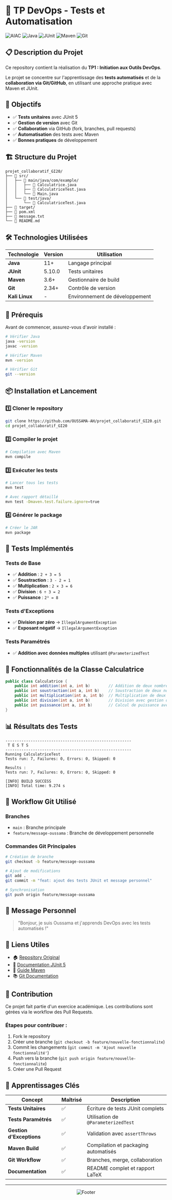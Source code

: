 # 🚀 TP DevOps - Tests et Automatisation

![AIAC](https://img.shields.io/badge/AIAC-Génie%20Informatique-blue?style=for-the-badge)
![Java](https://img.shields.io/badge/Java-ED8B00?style=for-the-badge&logo=java&logoColor=white)
![JUnit](https://img.shields.io/badge/JUnit5-25A162?style=for-the-badge&logo=junit5&logoColor=white)
![Maven](https://img.shields.io/badge/Maven-C71A36?style=for-the-badge&logo=apache-maven&logoColor=white)
![Git](https://img.shields.io/badge/Git-F05032?style=for-the-badge&logo=git&logoColor=white)

## 📋 Description du Projet

Ce repository contient la réalisation du **TP1 : Initiation aux Outils DevOps**.

Le projet se concentre sur l'apprentissage des **tests automatisés** et de la **collaboration via Git/GitHub**, en utilisant une approche pratique avec Maven et JUnit.

## 🎯 Objectifs

- ✅ **Tests unitaires** avec JUnit 5
- ✅ **Gestion de version** avec Git
- ✅ **Collaboration** via GitHub (fork, branches, pull requests)
- ✅ **Automatisation** des tests avec Maven
- ✅ **Bonnes pratiques** de développement

## 🏗️ Structure du Projet

```
projet_collaboratif_GI20/
├── 📁 src/
│   ├── 📁 main/java/com/example/
│   │   ├── 📄 Calculatrice.java
│   │   ├── 📄 CalculatriceTest.java
│   │   └── 📄 Main.java
│   └── 📁 test/java/
│       └── 📄 CalculatriceTest.java
├── 📁 target/
├── 📄 pom.xml
├── 📄 message.txt
└── 📄 README.md
```

## 🛠️ Technologies Utilisées

| Technologie | Version | Utilisation |
|-------------|---------|-------------|
| **Java** | 11+ | Langage principal |
| **JUnit** | 5.10.0 | Tests unitaires |
| **Maven** | 3.6+ | Gestionnaire de build |
| **Git** | 2.34+ | Contrôle de version |
| **Kali Linux** | - | Environnement de développement |

## 🚦 Prérequis

Avant de commencer, assurez-vous d'avoir installé :

```bash
# Vérifier Java
java -version
javac -version

# Vérifier Maven
mvn -version

# Vérifier Git
git --version
```

## 📦 Installation et Lancement

### 1️⃣ Cloner le repository

```bash
git clone https://github.com/OUSSAMA-AH/projet_collaboratif_GI20.git
cd projet_collaboratif_GI20
```

### 2️⃣ Compiler le projet

```bash
# Compilation avec Maven
mvn compile
```

### 3️⃣ Exécuter les tests

```bash
# Lancer tous les tests
mvn test

# Avec rapport détaillé
mvn test -Dmaven.test.failure.ignore=true
```

### 4️⃣ Générer le package

```bash
# Créer le JAR
mvn package
```

## 🧪 Tests Implémentés

### Tests de Base
- ✅ **Addition** : `2 + 3 = 5`
- ✅ **Soustraction** : `3 - 2 = 1`
- ✅ **Multiplication** : `2 × 3 = 6`
- ✅ **Division** : `6 ÷ 3 = 2`
- ✅ **Puissance** : `2³ = 8`

### Tests d'Exceptions
- ✅ **Division par zéro** → `IllegalArgumentException`
- ✅ **Exposant négatif** → `IllegalArgumentException`

### Tests Paramétrés
- ✅ **Addition avec données multiples** utilisant `@ParameterizedTest`

## 🌟 Fonctionnalités de la Classe Calculatrice

```java
public class Calculatrice {
    public int addition(int a, int b)        // Addition de deux nombres
    public int soustraction(int a, int b)    // Soustraction de deux nombres
    public int multiplication(int a, int b)  // Multiplication de deux nombres
    public int division(int a, int b)        // Division avec gestion d'erreur
    public int puissance(int a, int b)       // Calcul de puissance avec validation
}
```

## 📊 Résultats des Tests

```
-------------------------------------------------------
 T E S T S
-------------------------------------------------------
Running CalculatriceTest
Tests run: 7, Failures: 0, Errors: 0, Skipped: 0

Results :
Tests run: 7, Failures: 0, Errors: 0, Skipped: 0

[INFO] BUILD SUCCESS
[INFO] Total time: 9.274 s
```

## 🔄 Workflow Git Utilisé

### Branches
- `main` : Branche principale
- `feature/message-oussama` : Branche de développement personnelle

### Commandes Git Principales

```bash
# Création de branche
git checkout -b feature/message-oussama

# Ajout de modifications
git add .
git commit -m "feat: ajout des tests JUnit et message personnel"

# Synchronisation
git push origin feature/message-oussama
```

## 📝 Message Personnel

> "Bonjour, je suis Oussama et j'apprends DevOps avec les tests automatisés !"

## 🔗 Liens Utiles

- 🏠 [Repository Original](https://github.com/GI20AIAC/projet_collaboratif_GI20)
- 📖 [Documentation JUnit 5](https://junit.org/junit5/docs/current/user-guide/)
- 🔧 [Guide Maven](https://maven.apache.org/guides/)
- 📚 [Git Documentation](https://git-scm.com/doc)

## 🤝 Contribution

Ce projet fait partie d'un exercice académique. Les contributions sont gérées via le workflow des Pull Requests.

### Étapes pour contribuer :
1. Fork le repository
2. Créer une branche (`git checkout -b feature/nouvelle-fonctionnalite`)
3. Commit les changements (`git commit -m 'Ajout nouvelle fonctionnalité'`)
4. Push vers la branche (`git push origin feature/nouvelle-fonctionnalite`)
5. Créer une Pull Request

## 🎯 Apprentissages Clés

| Concept | Maîtrisé | Description |
|---------|----------|-------------|
| **Tests Unitaires** | ✅ | Écriture de tests JUnit complets |
| **Tests Paramétrés** | ✅ | Utilisation de `@ParameterizedTest` |
| **Gestion d'Exceptions** | ✅ | Validation avec `assertThrows` |
| **Maven Build** | ✅ | Compilation et packaging automatisés |
| **Git Workflow** | ✅ | Branches, merge, collaboration |
| **Documentation** | ✅ | README complet et rapport LaTeX |

---

<div align="center">

![Footer](https://img.shields.io/badge/Made%20with-💙-blue?style=for-the-badge)

</div>
